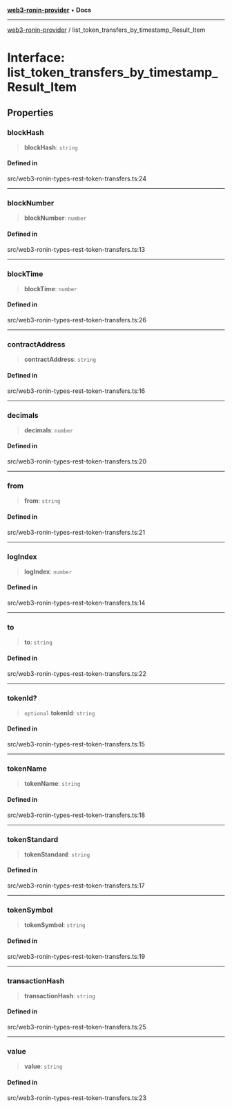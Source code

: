 [**web3-ronin-provider**](../README.md) • **Docs**

***

[web3-ronin-provider](../globals.md) / list\_token\_transfers\_by\_timestamp\_Result\_Item

# Interface: list\_token\_transfers\_by\_timestamp\_Result\_Item

## Properties

### blockHash

> **blockHash**: `string`

#### Defined in

src/web3-ronin-types-rest-token-transfers.ts:24

***

### blockNumber

> **blockNumber**: `number`

#### Defined in

src/web3-ronin-types-rest-token-transfers.ts:13

***

### blockTime

> **blockTime**: `number`

#### Defined in

src/web3-ronin-types-rest-token-transfers.ts:26

***

### contractAddress

> **contractAddress**: `string`

#### Defined in

src/web3-ronin-types-rest-token-transfers.ts:16

***

### decimals

> **decimals**: `number`

#### Defined in

src/web3-ronin-types-rest-token-transfers.ts:20

***

### from

> **from**: `string`

#### Defined in

src/web3-ronin-types-rest-token-transfers.ts:21

***

### logIndex

> **logIndex**: `number`

#### Defined in

src/web3-ronin-types-rest-token-transfers.ts:14

***

### to

> **to**: `string`

#### Defined in

src/web3-ronin-types-rest-token-transfers.ts:22

***

### tokenId?

> `optional` **tokenId**: `string`

#### Defined in

src/web3-ronin-types-rest-token-transfers.ts:15

***

### tokenName

> **tokenName**: `string`

#### Defined in

src/web3-ronin-types-rest-token-transfers.ts:18

***

### tokenStandard

> **tokenStandard**: `string`

#### Defined in

src/web3-ronin-types-rest-token-transfers.ts:17

***

### tokenSymbol

> **tokenSymbol**: `string`

#### Defined in

src/web3-ronin-types-rest-token-transfers.ts:19

***

### transactionHash

> **transactionHash**: `string`

#### Defined in

src/web3-ronin-types-rest-token-transfers.ts:25

***

### value

> **value**: `string`

#### Defined in

src/web3-ronin-types-rest-token-transfers.ts:23
